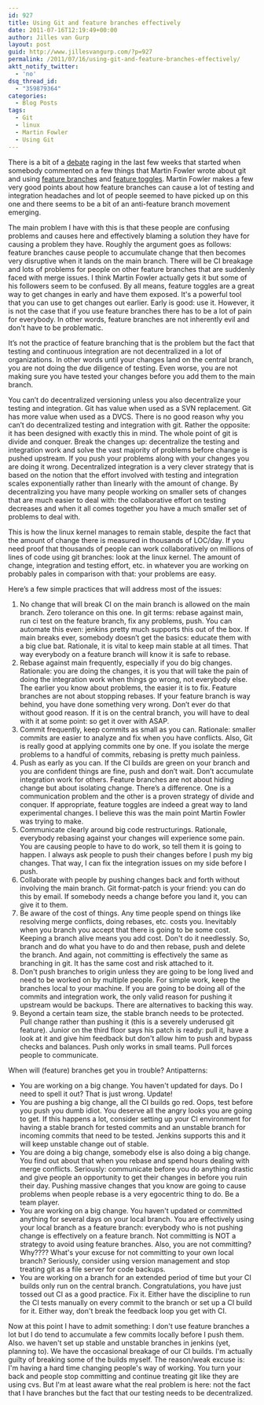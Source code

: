 ```yaml
---
id: 927
title: Using Git and feature branches effectively
date: 2011-07-16T12:19:49+00:00
author: Jilles van Gurp
layout: post
guid: http://www.jillesvangurp.com/?p=927
permalink: /2011/07/16/using-git-and-feature-branches-effectively/
aktt_notify_twitter:
  - 'no'
dsq_thread_id:
  - "359879364"
categories:
  - Blog Posts
tags:
  - Git
  - linux
  - Martin Fowler
  - Using Git
---
```

There is a bit of a [debate](http://sarahtaraporewalla.com/design/experience-report-branch-by-feature/) raging in the last few weeks that started when somebody commented on a few things that Martin Fowler wrote about git and using [feature branches](http://martinfowler.com/bliki/FeatureBranch.html) and [feature toggles](http://martinfowler.com/bliki/FeatureToggle.html). Martin Fowler makes a few very good points about how feature branches can cause a lot of testing and integration headaches and lot of people seemed to have picked up on this one and there seems to be a bit of an anti-feature branch movement emerging. 



The main problem I have with this is that these people are confusing problems and causes here and effectively blaming a solution they have for causing a problem they have. Roughly the argument goes as follows: feature branches cause people to accumulate change that then becomes very disruptive when it lands on the main branch. There will be CI breakage and lots of problems for people on other feature branches that are suddenly faced with merge issues. I think Martin Fowler actually gets it but some of his followers seem to be confused. By all means, feature toggles are a great way to get changes in early and have them exposed. It's a powerful tool that you can use to get changes out earlier. Early is good: use it. However, it is not the case that if you use feature branches there has to be a lot of pain for everybody. In other words, feature branches are not inherently evil and don't have to be problematic.

It’s not the practice of feature branching that is the problem but the fact that testing and continuous integration are not decentralized in a lot of organizations. In other words until your changes land on the central branch, you are not doing the due diligence of testing. Even worse, you are not making sure you have tested your changes before you add them to the main branch.

You can’t do decentralized versioning unless you also decentralize your testing and integration. Git has value when used as a SVN replacement. Git has more value when used as a DVCS. There is no good reason why you can’t do decentralized testing and integration with git. Rather the opposite: it has been designed with exactly this in mind. The whole point of git is divide and conquer. Break the changes up: decentralize the testing and integration work and solve the vast majority of problems before change is pushed upstream. If you push your problems along with your changes you are doing it wrong. Decentralized integration is a very clever strategy that is based on the notion that the effort involved with testing and integration scales exponentially rather than linearly with the amount of change. By decentralizing you have many people working on smaller sets of changes that are much easier to deal with: the collaborative effort on testing decreases and when it all comes together you have a much smaller set of problems to deal with. 

This is how the linux kernel manages to remain stable, despite the fact that the amount of change there is measured in thousands of LOC/day. If you need proof that thousands of people can work collaboratively on millions of lines of code using git branches: look at the linux kernel. The amount of change, integration and testing effort, etc. in whatever you are working on probably pales in comparison with that: your problems are easy.

Here’s a few simple practices that will address most of the issues:

1. No change that will break CI on the main branch is allowed on the main branch. Zero tolerance on this one. In git terms: rebase against main, run ci test on the feature branch, fix any problems, push. You can automate this even: jenkins pretty much supports this out of the box. If main breaks ever, somebody doesn’t get the basics: educate them with a big clue bat. Rationale, it is vital to keep main stable at all times. That way everybody on a feature branch will know it is safe to rebase.
1. Rebase against main frequently, especially if you do big changes. Rationale: you are doing the changes, it is you that will take the pain of doing the integration work when things go wrong, not everybody else. The earlier you know about problems, the easier it is to fix. Feature branches are not about stopping rebases. If your feature branch is way behind, you have done something very wrong. Don’t ever do that without good reason. If it is on the central branch, you will have to deal with it at some point: so get it over with ASAP.
1. Commit frequently, keep commits as small as you can. Rationale: smaller commits are easier to analyze and fix when you have conflicts. Also, Git is really good at applying commits one by one. If you isolate the merge problems to a handful of commits, rebasing is pretty much painless.
1. Push as early as you can. If the CI builds are green on your branch and you are confident things are fine, push and don’t wait. Don’t accumulate integration work for others. Feature branches are not about hiding change but about isolating change. There’s a difference. One is a communication problem and the other is a proven strategy of divide and conquer. If appropriate, feature toggles are indeed a great way to land experimental changes. I believe this was the main point Martin Fowler was trying to make.
1. Communicate clearly around big code restructurings. Rationale, everybody rebasing against your changes will experience some pain. You are causing people to have to do work, so tell them it is going to happen. I always ask people to push their changes before I push my big changes. That way, I can fix the integration issues on my side before I push.
1. Collaborate with people by pushing changes back and forth without involving the main branch. Git format-patch is your friend: you can do this by email. If somebody needs a change before you land it, you can give it to them.
1. Be aware of the cost of things. Any time people spend on things like resolving merge conflicts, doing rebases, etc. costs you. Inevitably when you branch you accept that there is going to be some cost. Keeping a branch alive means you add cost. Don't do it needlessly. So, branch and do what you have to do and then rebase, push and delete the branch. And again, not committing is effectively the same as branching in git. It has the same cost and risk attached to it.
1. Don't push branches to origin unless they are going to be long lived and need to be worked on by multiple people. For simple work, keep the branches local to your machine. If you are going to be doing all of the commits and integration work, the only valid reason for pushing it upstream would be backups. There are alternatives to backing this way.
1. Beyond a certain team size, the stable branch needs to be protected. Pull change rather than pushing it (this is a severely underused git feature). Junior on the third floor says his patch is ready: pull it, have a look at it and give him feedback but don't allow him to push and bypass checks and balances. Push only works in small teams. Pull forces people to communicate.

When will (feature) branches get you in trouble? Antipatterns:

- You are working on a big change. You haven't updated for days. Do I need to spell it out? That is just wrong. Update!
- You are pushing a big change, all the CI builds go red. Oops, test before you push you dumb idiot. You deserve all the angry looks you are going to get. If this happens a lot, consider setting up your CI environment for having a stable branch for tested commits and an unstable branch for incoming commits that need to be tested. Jenkins supports this and it will keep unstable change out of stable.
- You are doing a big change, somebody else is also doing a big change. You find out about that when you rebase and spend hours dealing with merge conflicts. Seriously: communicate before you do anything drastic and give people an opportunity to get their changes in before you ruin their day. Pushing massive changes that you know are going to cause problems when people rebase is a very egocentric thing to do. Be a team player.
- You are working on a big change. You haven't updated or committed anything for several days on your local branch. You are effectively using your local branch as a feature branch: everybody who is not pushing change is effectively on a feature branch. Not committing is NOT a strategy to avoid using feature branches. Also, you are not committing? Why???? What's your excuse for not committing to your own local branch? Seriously, consider using version management and stop treating git as a file server for code backups.
- You are working on a branch for an extended period of time but your CI builds only run on the central branch. Congratulations, you have just tossed out CI as a good practice. Fix it. Either have the discipline to run the CI tests manually on every commit to the branch or set up a CI build for it. Either way, don't break the feedback loop you get with CI.

Now at this point I have to admit something: I don't use feature branches a lot but I do tend to accumulate a few commits locally before I push them. Also. we haven't set up stable and unstable branches in jenkins (yet, planning to). We have the occasional breakage of our CI builds. I'm actually guilty of breaking some of the builds myself. The reason/weak excuse is: I'm having a hard time changing people's way of working. You turn your back and people stop committing and continue treating git like they are using cvs. But I'm at least aware what the real problem is here: not the fact that I have branches but the fact that our testing needs to be decentralized.
